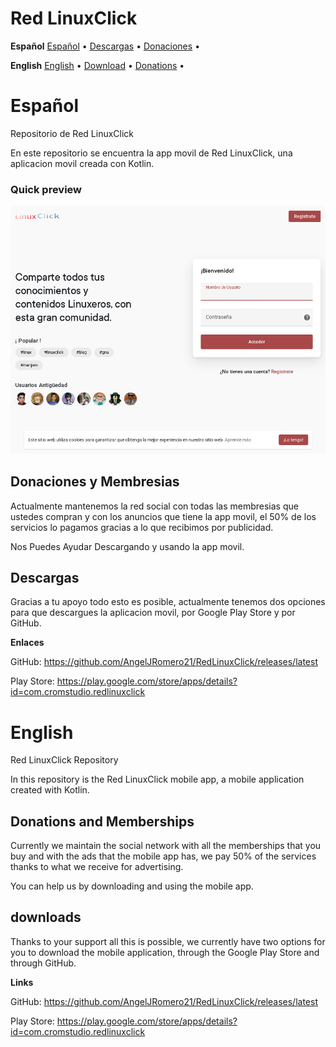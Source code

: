 # Red LinuxClick

**Español**
<a href="#español">Español</a> •
<a href="#descargas">Descargas</a> •
<a href="#donaciones-y-membresias">Donaciones</a> •

**English**
<a href="#english">English</a> •
<a href="#download">Download</a> •
<a href="#donations-and-memberships">Donations</a> •






# Español
Repositorio de Red LinuxClick

En este repositorio se encuentra la app movil de Red LinuxClick, una aplicacion movil creada con Kotlin.


### Quick preview
![Screenshot gif](https://raw.githubusercontent.com/AngelJRomero21/RedLinuxClick/main/img/RedLinuxClick.png)


## Donaciones y Membresias
Actualmente mantenemos la red social con todas las membresias que ustedes compran y con los anuncios que tiene la app movil, el 50% de los servicios lo pagamos gracias a lo que recibimos por publicidad.

Nos Puedes Ayudar Descargando y usando la app movil.

## Descargas
Gracias  a tu apoyo todo esto es posible, actualmente tenemos dos opciones para que descargues la aplicacion movil, por Google Play Store y por GitHub.

**Enlaces**

  GitHub: https://github.com/AngelJRomero21/RedLinuxClick/releases/latest
  
  
  Play Store: https://play.google.com/store/apps/details?id=com.cromstudio.redlinuxclick
  
 
 
 
 
# English

Red LinuxClick Repository

In this repository is the Red LinuxClick mobile app, a mobile application created with Kotlin.

## Donations and Memberships
Currently we maintain the social network with all the memberships that you buy and with the ads that the mobile app has, we pay 50% of the services thanks to what we receive for advertising.

You can help us by downloading and using the mobile app.

## downloads
Thanks to your support all this is possible, we currently have two options for you to download the mobile application, through the Google Play Store and through GitHub.

**Links**

GitHub: https://github.com/AngelJRomero21/RedLinuxClick/releases/latest

Play Store: https://play.google.com/store/apps/details?id=com.cromstudio.redlinuxclick
